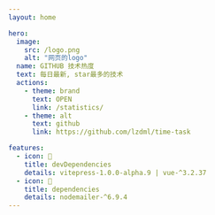 ```yaml
---
layout: home

hero:
  image:
    src: /logo.png
    alt: "网页的logo"
  name: GITHUB 技术热度
  text: 每日最新, star最多的技术
  actions:
    - theme: brand
      text: OPEN
      link: /statistics/
    - theme: alt
      text: github
      link: https://github.com/lzdml/time-task

features:
  - icon: 🚁️
    title: devDependencies
    details: vitepress-1.0.0-alpha.9 | vue-^3.2.37
  - icon: 💯
    title: dependencies
    details: nodemailer-^6.9.4
---
```


<style>

    .container .main .text {
        font-size: 20px;
        background: linear-gradient(120deg, #81FFEF 10%, #F067B4 100%);
        -webkit-background-clip: text;
        background-clip: text;
    }

    .VPButton.medium.brand, .VPButton.medium.alt {
        border: 0;
        padding: 4px 30px;
        border-radius: 10px;
    }


    .VPFeatures.VPHomeFeatures {
      padding-top: 40px;
    }


    :root {
      --vp-home-hero-name-color: transparent;
      --vp-home-hero-name-background: -webkit-linear-gradient(120deg, #ff7707 30%, #809aff);
      --vp-home-hero-image-background-image: linear-gradient(-45deg, #ff7707 50%, #809aff 50%);
      --vp-home-hero-image-filter: blur(100px);
    }

</style>

<global />
